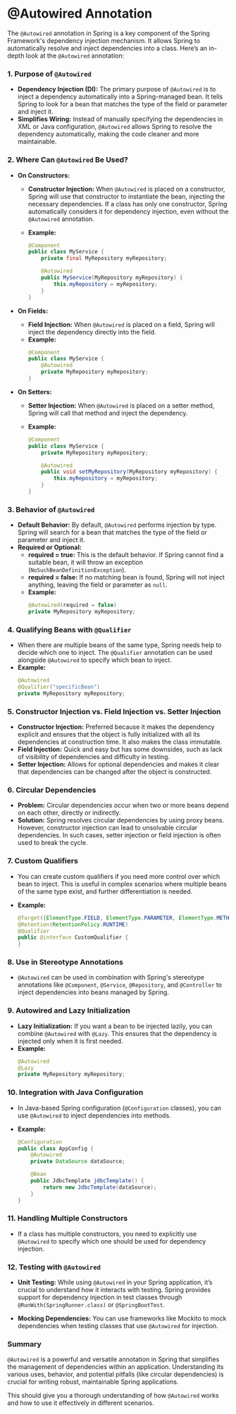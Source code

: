# @Autowired Annotation

The `@Autowired` annotation in Spring is a key component of the Spring Framework's dependency injection mechanism. It allows Spring to automatically resolve and inject dependencies into a class. Here’s an in-depth look at the `@Autowired` annotation:

### 1. **Purpose of `@Autowired`**

- **Dependency Injection (DI):** The primary purpose of `@Autowired` is to inject a dependency automatically into a Spring-managed bean. It tells Spring to look for a bean that matches the type of the field or parameter and inject it.
- **Simplifies Wiring:** Instead of manually specifying the dependencies in XML or Java configuration, `@Autowired` allows Spring to resolve the dependency automatically, making the code cleaner and more maintainable.

### 2. **Where Can `@Autowired` Be Used?**

- **On Constructors:**

  - **Constructor Injection:** When `@Autowired` is placed on a constructor, Spring will use that constructor to instantiate the bean, injecting the necessary dependencies. If a class has only one constructor, Spring automatically considers it for dependency injection, even without the `@Autowired` annotation.
  - **Example:**

    ```java
    @Component
    public class MyService {
        private final MyRepository myRepository;

        @Autowired
        public MyService(MyRepository myRepository) {
            this.myRepository = myRepository;
        }
    }
    ```

- **On Fields:**
  - **Field Injection:** When `@Autowired` is placed on a field, Spring will inject the dependency directly into the field.
  - **Example:**
    ```java
    @Component
    public class MyService {
        @Autowired
        private MyRepository myRepository;
    }
    ```
- **On Setters:**

  - **Setter Injection:** When `@Autowired` is placed on a setter method, Spring will call that method and inject the dependency.
  - **Example:**

    ```java
    @Component
    public class MyService {
        private MyRepository myRepository;

        @Autowired
        public void setMyRepository(MyRepository myRepository) {
            this.myRepository = myRepository;
        }
    }
    ```

### 3. **Behavior of `@Autowired`**

- **Default Behavior:** By default, `@Autowired` performs injection by type. Spring will search for a bean that matches the type of the field or parameter and inject it.
- **Required or Optional:**
  - **required = true:** This is the default behavior. If Spring cannot find a suitable bean, it will throw an exception (`NoSuchBeanDefinitionException`).
  - **required = false:** If no matching bean is found, Spring will not inject anything, leaving the field or parameter as `null`.
  - **Example:**
    ```java
    @Autowired(required = false)
    private MyRepository myRepository;
    ```

### 4. **Qualifying Beans with `@Qualifier`**

- When there are multiple beans of the same type, Spring needs help to decide which one to inject. The `@Qualifier` annotation can be used alongside `@Autowired` to specify which bean to inject.
- **Example:**
  ```java
  @Autowired
  @Qualifier("specificBean")
  private MyRepository myRepository;
  ```

### 5. **Constructor Injection vs. Field Injection vs. Setter Injection**

- **Constructor Injection:** Preferred because it makes the dependency explicit and ensures that the object is fully initialized with all its dependencies at construction time. It also makes the class immutable.
- **Field Injection:** Quick and easy but has some downsides, such as lack of visibility of dependencies and difficulty in testing.
- **Setter Injection:** Allows for optional dependencies and makes it clear that dependencies can be changed after the object is constructed.

### 6. **Circular Dependencies**

- **Problem:** Circular dependencies occur when two or more beans depend on each other, directly or indirectly.
- **Solution:** Spring resolves circular dependencies by using proxy beans. However, constructor injection can lead to unsolvable circular dependencies. In such cases, setter injection or field injection is often used to break the cycle.

### 7. **Custom Qualifiers**

- You can create custom qualifiers if you need more control over which bean to inject. This is useful in complex scenarios where multiple beans of the same type exist, and further differentiation is needed.

- **Example:**
  ```java
  @Target({ElementType.FIELD, ElementType.PARAMETER, ElementType.METHOD})
  @Retention(RetentionPolicy.RUNTIME)
  @Qualifier
  public @interface CustomQualifier {
  }
  ```

### 8. **Use in Stereotype Annotations**

- `@Autowired` can be used in combination with Spring's stereotype annotations like `@Component`, `@Service`, `@Repository`, and `@Controller` to inject dependencies into beans managed by Spring.

### 9. **Autowired and Lazy Initialization**

- **Lazy Initialization:** If you want a bean to be injected lazily, you can combine `@Autowired` with `@Lazy`. This ensures that the dependency is injected only when it is first needed.
- **Example:**
  ```java
  @Autowired
  @Lazy
  private MyRepository myRepository;
  ```

### 10. **Integration with Java Configuration**

- In Java-based Spring configuration (`@Configuration` classes), you can use `@Autowired` to inject dependencies into methods.
- **Example:**

  ```java
  @Configuration
  public class AppConfig {
      @Autowired
      private DataSource dataSource;

      @Bean
      public JdbcTemplate jdbcTemplate() {
          return new JdbcTemplate(dataSource);
      }
  }
  ```

### 11. **Handling Multiple Constructors**

- If a class has multiple constructors, you need to explicitly use `@Autowired` to specify which one should be used for dependency injection.

### 12. **Testing with `@Autowired`**

- **Unit Testing:** While using `@Autowired` in your Spring application, it’s crucial to understand how it interacts with testing. Spring provides support for dependency injection in test classes through `@RunWith(SpringRunner.class)` or `@SpringBootTest`.

- **Mocking Dependencies:** You can use frameworks like Mockito to mock dependencies when testing classes that use `@Autowired` for injection.

### Summary

`@Autowired` is a powerful and versatile annotation in Spring that simplifies the management of dependencies within an application. Understanding its various uses, behavior, and potential pitfalls (like circular dependencies) is crucial for writing robust, maintainable Spring applications.

This should give you a thorough understanding of how `@Autowired` works and how to use it effectively in different scenarios.

